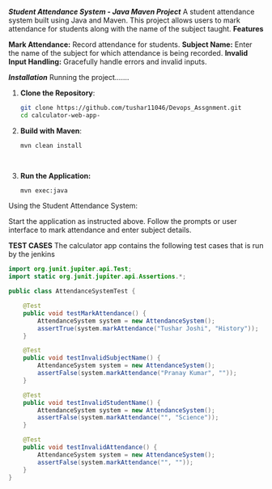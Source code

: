 ***Student Attendance System - Java Maven Project***
A student attendance system built using Java and Maven. 
This project allows users to mark attendance for students along with the name of the subject taught.
**Features**

**Mark Attendance:** Record attendance for students.
**Subject Name:** Enter the name of the subject for which attendance is being recorded.
**Invalid Input Handling:** Gracefully handle errors and invalid inputs.
  
 ***Installation***
Running the project.......

1. **Clone the Repository**:
   ```sh
   git clone https://github.com/tushar11046/Devops_Assgnment.git
   cd calculator-web-app-
   
2. **Build with Maven**:
   ```bash
   mvn clean install

  
3. **Run the Application:**
   ```sh
   mvn exec:java


Using the Student Attendance System:

Start the application as instructed above.
Follow the prompts or user interface to mark attendance and enter subject details.




**TEST CASES**
The calculator app contains the following test cases that is run by the jenkins
```java
import org.junit.jupiter.api.Test;
import static org.junit.jupiter.api.Assertions.*;

public class AttendanceSystemTest {

    @Test
    public void testMarkAttendance() {
        AttendanceSystem system = new AttendanceSystem();
        assertTrue(system.markAttendance("Tushar Joshi", "History"));
    }

    @Test
    public void testInvalidSubjectName() {
        AttendanceSystem system = new AttendanceSystem();
        assertFalse(system.markAttendance("Pranay Kumar", ""));
    }

    @Test
    public void testInvalidStudentName() {
        AttendanceSystem system = new AttendanceSystem();
        assertFalse(system.markAttendance("", "Science"));
    }

    @Test
    public void testInvalidAttendance() {
        AttendanceSystem system = new AttendanceSystem();
        assertFalse(system.markAttendance("", ""));
    }
}